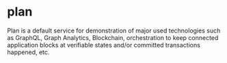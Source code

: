 # plan
Plan is a default service for demonstration of major used technologies such as GraphQL, Graph Analytics, Blockchain, orchestration to keep connected application blocks at verifiable states and/or committed transactions happened, etc. 
